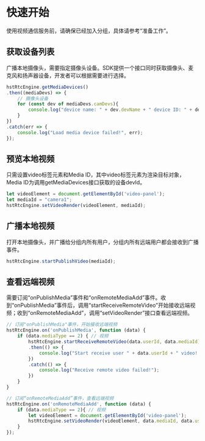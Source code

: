 # 快速开始

使用视频通信服务前，请确保已经加入分组，具体请参考“准备工作”。


## 获取设备列表

广播本地摄像头，需要指定摄像头设备。SDK提供一个接口同时获取摄像头、麦克风和扬声器设备，开发者可以根据需要进行选择。

```js
hstRtcEngine.getMediaDevices()
.then((mediaDevs) => {
	// 摄像头设备
	for (const dev of mediaDevs.camDevs){
	    console.log("device name: " + dev.devName + " device ID: " + dev.devId);
	}
})
.catch(err => {
    console.log("Load media device failed!", err);
});
```

## 预览本地视频

只需设置video标签元素和Media ID，其中video标签元素为渲染目标对象，Media ID为调用getMediaDevices接口获取的设备devId。

```js
let videoElement = document.getElementById('video-panel');
let mediaId = "camera1";
hstRtcEngine.setVideoRender(videoElement, mediaId);
```

## 广播本地视频

打开本地摄像头，并广播给分组内所有用户，分组内所有远端用户都会接收到广播事件。

```js
hstRtcEngine.startPublishVideo(mediaId);
```


## 查看远端视频

需要订阅“onPublishMedia”事件和“onRemoteMediaAdd”事件。收到“onPublishMedia”事件后，调用“startReceiveRemoteVideo”开始接收远端视频；收到“onRemoteMediaAdd”，调用“setVideoRender”接口查看远端视频。

```js
// 订阅"onPublishMedia"事件，开始接收远端视频
hstRtcEngine.on('onPublishMedia', function (data) {
	if (data.mediaType == 2) { // 视频	
		hstRtcEngine.startReceiveRemoteVideo(data.userId, data.mediaId)
		.then(() => {
		    console.log("Start receive user " + data.userId + " video! ");
		})
		.catch(() => {
		    console.log("Receive remote video failed!");
		})
	} 
}

// 订阅“onRemoteMediaAdd”事件，查看远端视频
hstRtcEngine.on('onRemoteMediaAdd', function (data) {
	if (data.mediaType == 2){ // 视频
	    let videoElement = document.getElementById('video-panel');
	    hstRtcEngine.setVideoRender(videoElement, data.mediaId, data.userId);
	}
});

```
